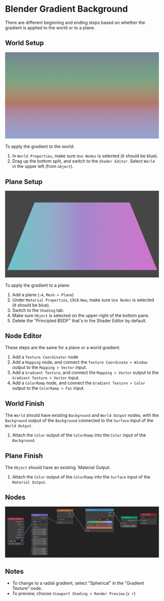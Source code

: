 # Blender Gradient Background

There are different beginning and ending steps based on whether the gradient is applied to the world or to a plane.

## World Setup

![Gradient World](assets/blender-gradient-world.png)

To apply the gradient to the world:

1. In `World Properties`, make sure `Use Nodes` is selected (it should be blue).
2. Drag up the bottom split, and switch to the `Shader Editor`. Select `World` in the upper left (from `object`).

## Plane Setup

![Gradient Plane](assets/blender-gradient-plane.png)

To apply the gradient to a plane:

1. Add a plane (`⇧A`, `Mesh > Plane`)
2. Under `Material Properties`, click `New`, make sure `Use Nodes` is selected (it should be blue).
3. Switch to the `Shading` tab.
4. Make sure `Object` is selected on the upper-right of the bottom pane.
5. Delete the "Principled BSDF" that's in the Shader Editor by default.

## Node Editor

These steps are the same for a plane or a world gradient.

1. Add a `Texture Coordinator` node
2. Add a `Mapping` node, and connect the `Texture Coordinate > Window` output to the `Mapping > Vector` input.
3. Add a `Gradient Texture`, and connect the `Mapping > Vector` output to the `Gradient Texture > Vector` input.
4. Add a `ColorRamp` node, and connect the `Gradient Texture > Color` output to the `ColorRamp > Fac` input.

## World Finish

The `World` should have existing `Background` and `World Output` nodes, with the `Background` output of the `Background` connected to the `Surface` input of the `World Output`.

1. Attach the `Color` output of the `ColorRamp` into the `Color` input of the `Background`.

## Plane Finish

The `Object` should have an existing `Material Output.

1. Attach the `Color` output of the `ColorRamp` into the `Surface` input of the `Material Output`.

## Nodes

[![Gradient World Nodes](assets/blender-gradient-world-nodes.png)](assets/blender-gradient-world-nodes.png)

## Notes

- To change to a radial gradient, select "Spherical" in the "Gradient Texture" node.
- To preview, choose `Viewport Shading > Render Preview` (`z r`)

